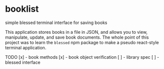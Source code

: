 # booklist
simple blessed terminal interface for saving books

This application stores books in a file in JSON, and allows you to view, manipulate, update, and save book documents. The whole point of this project was to learn the `blessed` npm package to make a pseudo react-style terminal application. 

TODO
[x] - book methods
[x] - book object verification
[ ] - library spec
[ ] - blessed interface
